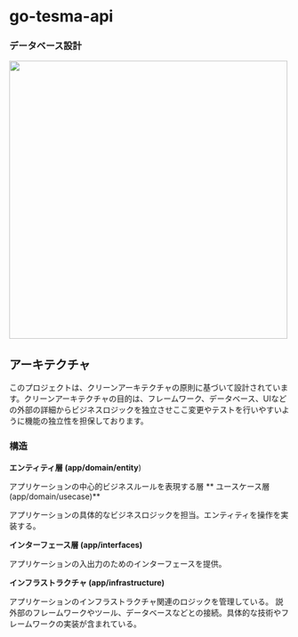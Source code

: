 # go-tesma-api

### データベース設計
<img src="https://github.com/nagaoka1166/go-tesma-api/assets/69971830/005f04cc-1029-43fc-9fd0-021890569815" width="500">


## アーキテクチャ
このプロジェクトは、クリーンアーキテクチャの原則に基づいて設計されています。クリーンアーキテクチャの目的は、フレームワーク、データベース、UIなどの外部の詳細からビジネスロジックを独立させここ変更やテストを行いやすいように機能の独立性を担保しております。

### 構造

**エンティティ層 (app/domain/entity**)

アプリケーションの中心的ビジネスルールを表現する層
**
ユースケース層 (app/domain/usecase)**

アプリケーションの具体的なビジネスロジックを担当。エンティティを操作を実装する。

**インターフェース層 (app/interfaces)**

アプリケーションの入出力のためのインターフェースを提供。

**インフラストラクチャ (app/infrastructure)**

アプリケーションのインフラストラクチャ関連のロジックを管理している。
説外部のフレームワークやツール、データベースなどとの接続。具体的な技術やフレームワークの実装が含まれている。
